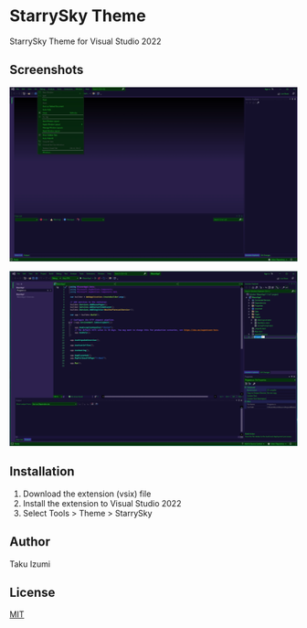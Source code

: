 ﻿# StarrySky Theme

StarrySky Theme for Visual Studio 2022

## Screenshots

![blank](./StarrySky-ss1.png)

![C#](./StarrySky-ss2.png)


## Installation

1. Download the extension (vsix) file
1. Install the extension to Visual Studio 2022
1. Select Tools > Theme > StarrySky

## Author

Taku Izumi

## License

[MIT](https://choosealicense.com/licenses/mit/)